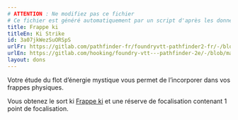```yaml
---
# ATTENTION : Ne modifiez pas ce fichier
# Ce fichier est généré automatiquement par un script d'après les données du module Foundry VTT officiel et de sa traduction
title: Frappe ki
titleEn: Ki Strike
id: 3a07jkWezSuORSpS
urlFr: https://gitlab.com/pathfinder-fr/foundryvtt-pathfinder2-fr/-/blob/master/data/feats/3a07jkWezSuORSpS.htm
urlEn: https://gitlab.com/hooking/foundry-vtt---pathfinder-2e/-/blob/master/packs/data/feats.db/ki-strike.json
layout: dons
---
```

Votre étude du flot d’énergie mystique vous permet de l’incorporer dans vos frappes physiques.

Vous obtenez le sort ki [Frappe ki](../sorts/frappe-ki.md) et une réserve de focalisation contenant 1 point de focalisation.
